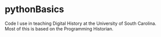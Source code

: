 # pythonBasics
 Code I use in teaching Digital History at the University of South Carolina. Most of this is based on the Programming Historian. 
